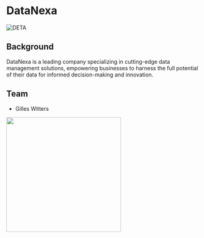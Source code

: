 # DataNexa
![DETA](https://github.com/arthurbirate/DataNexa_Cloud_AI/assets/91176031/6f94c745-8e66-4fec-8035-89e966eed802)

## Background

DataNexa is a leading company specializing in cutting-edge data management solutions, empowering businesses to harness the full potential of their data for informed decision-making and innovation.

## Team

* Gilles Witters
<img src="https://github.com/arthurbirate/DataNexa_Cloud_AI/assets/91176031/2ed4631c-7f92-47e7-9db0-796475167346" width="300">



